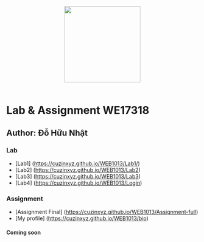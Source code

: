 <div align="center">
    <a href="https://cuzin.tk">
        <img src="https://bio.cuzin.tk/images/avatar.jpg" width="200" height="200" />
    </a>    
</div>

  <br>

<h1>Lab & Assignment WE17318</h1>

## Author: Đỗ Hữu Nhật

### Lab
* [Lab1] (https://cuzinxyz.github.io/WEB1013/Lab1/) 
* [Lab2] (https://cuzinxyz.github.io/WEB1013/Lab2)
* [Lab3] (https://cuzinxyz.github.io/WEB1013/Lab3)
* [Lab4] (https://cuzinxyz.github.io/WEB1013/Login)

### Assignment 
* [Assignment Final] (https://cuzinxyz.github.io/WEB1013/Assignment-full)
* [My profile] (https://cuzinxyz.github.io/WEB1013/bio)

#### Coming soon
